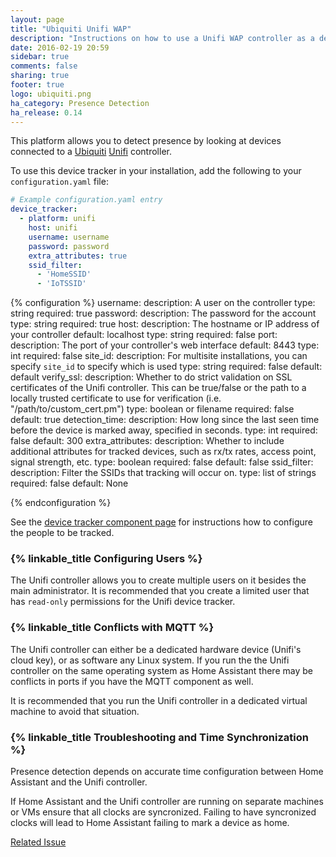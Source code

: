 ```yaml
---
layout: page
title: "Ubiquiti Unifi WAP"
description: "Instructions on how to use a Unifi WAP controller as a device tracker module."
date: 2016-02-19 20:59
sidebar: true
comments: false
sharing: true
footer: true
logo: ubiquiti.png
ha_category: Presence Detection
ha_release: 0.14
---
```


This platform allows you to detect presence by looking at devices connected to a [Ubiquiti](http://ubnt.com/) [Unifi](https://www.ubnt.com/enterprise/#unifi) controller.

To use this device tracker in your installation, add the following to your `configuration.yaml` file:

```yaml
# Example configuration.yaml entry
device_tracker:
  - platform: unifi
    host: unifi
    username: username
    password: password
    extra_attributes: true
    ssid_filter:
      - 'HomeSSID'
      - 'IoTSSID'
```

{% configuration %}
username:
    description: A user on the controller
    type: string
    required: true
password:
    description: The password for the account
    type: string
    required: true
host:
    description: The hostname or IP address of your controller
    default: localhost
    type: string
    required: false
port:
    description: The port of your controller's web interface
    default: 8443
    type: int
    required: false
site_id:
    description: For multisite installations, you can specify `site_id` to specify which is used
    type: string
    required: false
    default: default
verify_ssl:
    description: Whether to do strict validation on SSL certificates of the Unifi controller. This can be true/false or the path to a locally trusted certificate to use for verification (i.e. "/path/to/custom_cert.pm")
    type: boolean or filename
    required: false
    default: true
detection_time:
    description: How long since the last seen time before the device is marked away, specified in seconds.
    type: int
    required: false
    default: 300
extra_attributes:
    description: Whether to include additional attributes for tracked devices, such as rx/tx rates, access point, signal strength, etc.
    type: boolean
    required: false
    default: false
ssid_filter:
    description: Filter the SSIDs that tracking will occur on.
    type: list of strings
    required: false
    default: None

{% endconfiguration %}

See the [device tracker component page](/components/device_tracker/) for instructions how to configure the people to be tracked.

### {% linkable_title Configuring Users %}

The Unifi controller allows you to create multiple users on it besides the main administrator. It is recommended that you create a limited user that has `read-only` permissions for the Unifi device tracker.

### {% linkable_title Conflicts with MQTT %}

The Unifi controller can either be a dedicated hardware device (Unifi's cloud key), or as software any Linux system. If you run the the Unifi controller on the same operating system as Home Assistant there may be conflicts in ports if you have the MQTT component as well.

It is recommended that you run the Unifi controller in a dedicated virtual machine to avoid that situation.

### {% linkable_title Troubleshooting and Time Synchronization %}

Presence detection depends on accurate time configuration between Home Assistant and the Unifi controller.

If Home Assistant and the Unifi controller are running on separate machines or VMs ensure that all clocks are syncronized. Failing to have syncronized clocks will lead to Home Assistant failing to mark a device as home.

[Related Issue](https://github.com/home-assistant/home-assistant/issues/10507)
